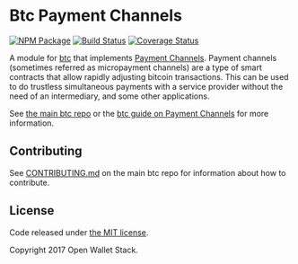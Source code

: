 Btc Payment Channels
======

[![NPM Package](https://img.shields.io/npm/v/btc-channel.svg?style=flat-square)](https://www.npmjs.org/package/btc-channel)
[![Build Status](https://img.shields.io/travis/owstack/btc-channel.svg?branch=master&style=flat-square)](https://travis-ci.org/owstack/btc-channel)
[![Coverage Status](https://img.shields.io/coveralls/owstack/btc-channel.svg?style=flat-square)](https://coveralls.io/r/owstack/btc-channel)

A module for [btc][btc] that implements [Payment Channels][channel]. Payment channels (sometimes referred as micropayment channels) are a type of smart contracts that allow rapidly adjusting bitcoin transactions. This can be used to do trustless simultaneous payments with a service provider without the need of an intermediary, and some other applications.

See [the main btc repo][btc] or the [btc guide on Payment Channels](http://btc.io/guide/module/channel/index.html) for more information.

## Contributing

See [CONTRIBUTING.md](https://github.com/owstack/btc/blob/master/CONTRIBUTING.md) on the main btc repo for information about how to contribute.

## License

Code released under [the MIT license](https://github.com/owstack/btc/blob/master/LICENSE).

Copyright 2017 Open Wallet Stack.

[btc]: https://github.com/owstack/btc
[channel]: https://bitcoin.org/en/developer-guide#micropayment-channel
